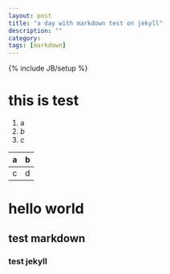 ```yaml
---
layout: post
title: "a day with markdown test on jekyll"
description: ""
category:
tags: [markdown]
---
```

{% include JB/setup %}

# this is test
1. a
2. _b_
3. *c*

| a | b |
|---|---|
|c | d|

# hello world
## test markdown
### test jekyll
